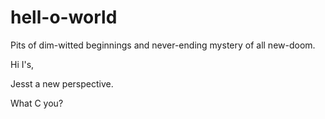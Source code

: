 # hell-o-world
Pits of dim-witted beginnings and never-ending mystery of all new-doom. 

Hi I's,

Jesst a new perspective. 

What C you?
